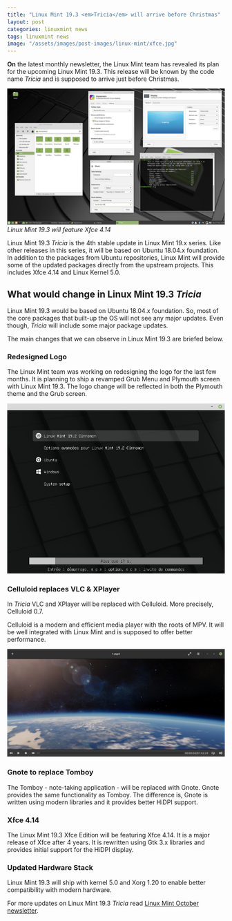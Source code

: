 ```yaml
---
title: "Linux Mint 19.3 <em>Tricia</em> will arrive before Christmas"
layout: post
categories: linuxmint news
tags: linuxmint news
image: "/assets/images/post-images/linux-mint/xfce.jpg"
---
```


**On** the latest monthly newsletter, the Linux Mint team has revealed its plan for the upcoming Linux Mint 19.3. This release will be known by the code name *Tricia* and is supposed to arrive just before Christmas.

![Linux Mint 19.3 with Xfce 4.14](/assets/images/post-images/linux-mint/xfce.jpg)
*Linux Mint 19.3 will feature Xfce 4.14*

Linux Mint 19.3 *Tricia* is the 4th stable update in Linux Mint 19.x series. Like other releases in this series, it will be based on Ubuntu 18.04.x foundation. In addition to the packages from Ubuntu repositories, Linux Mint will provide some of the updated packages directly from the upstream projects. This includes Xfce 4.14 and Linux Kernel 5.0.

## What would change in Linux Mint 19.3 <em>Tricia</em>
Linux Mint 19.3 would be based on Ubuntu 18.04.x foundation. So, most of the core packages that built-up the OS will not see any major updates. Even though, <em>Tricia</em> will include some major package updates.

The main changes that we can observe in Linux Mint 19.3 are briefed below.
### Redesigned Logo
The Linux Mint team was working on redesigning the logo for the last few months. It is planning to ship a revamped Grub Menu and Plymouth screen with Linux Mint 19.3. The logo change will be reflected in both the Plymouth theme and the Grub screen.

![Updated Grub screen in Linux Mint 19.3](/assets/images/post-images/linux-mint/grub.jpg)

### Celluloid replaces VLC & XPlayer
In <em>Tricia</em> VLC and XPlayer will be replaced with Celluloid. More precisely, Celluloid 0.7.

Celluloid is a modern and efficient media player with the roots of MPV. It will be well integrated with Linux Mint and is supposed to offer better performance.

![Celluloid player in Linux Mint 19.3](/assets/images/post-images/linux-mint/celluloid.jpg)

### Gnote to replace Tomboy
The Tomboy - note-taking application - will be replaced with Gnote. Gnote provides the same functionality as Tomboy. The difference is,  Gnote is written using modern libraries and it provides better HiDPI support.

### Xfce 4.14
The Linux Mint 19.3 Xfce Edition will be featuring Xfce 4.14. It is a major release of Xfce after 4 years. It is rewritten using Gtk 3.x libraries and provides initial support for the HiDPI display.

### Updated Hardware Stack
Linux Mint 19.3 will ship with kernel 5.0 and Xorg 1.20 to enable better compatibility with modern hardware.

For more updates on Linux Mint 19.3 *Tricia* read [Linux Mint October newsletter](https://blog.linuxmint.com/?p=3811).
